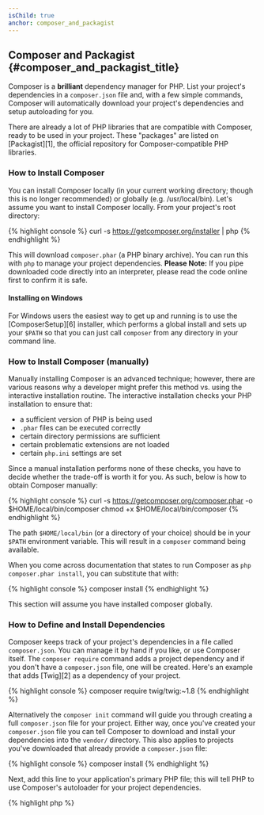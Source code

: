 ```yaml
---
isChild: true
anchor: composer_and_packagist
---
```


## Composer and Packagist {#composer_and_packagist_title}

Composer is a **brilliant** dependency manager for PHP. List your project's dependencies in a `composer.json` file and,
with a few simple commands, Composer will automatically download your project's dependencies and setup autoloading for
you.

There are already a lot of PHP libraries that are compatible with Composer, ready to be used in your project. These
"packages" are listed on [Packagist][1], the official repository for Composer-compatible PHP libraries.

### How to Install Composer

You can install Composer locally (in your current working directory; though this is no longer recommended) or globally
(e.g. /usr/local/bin). Let's assume you want to install Composer locally. From your project's root directory:

{% highlight console %}
curl -s https://getcomposer.org/installer | php
{% endhighlight %}

This will download `composer.phar` (a PHP binary archive). You can run this with `php` to manage your project
dependencies. <strong>Please Note:</strong> If you pipe downloaded code directly into an interpreter, please read the
code online first to confirm it is safe.

#### Installing on Windows
For Windows users the easiest way to get up and running is to use the [ComposerSetup][6] installer, which performs a
global install and sets up your `$PATH` so that you can just call `composer` from any directory in your command line.

### How to Install Composer (manually)

Manually installing Composer is an advanced technique; however, there are various reasons why a developer might prefer
this method vs. using the interactive installation routine. The interactive installation checks your PHP installation
to ensure that:

- a sufficient version of PHP is being used
- `.phar` files can be executed correctly
- certain directory permissions are sufficient
- certain problematic extensions are not loaded
- certain `php.ini` settings are set

Since a manual installation performs none of these checks, you have to decide whether the trade-off is worth it for
you. As such, below is how to obtain Composer manually:

{% highlight console %}
curl -s https://getcomposer.org/composer.phar -o $HOME/local/bin/composer
chmod +x $HOME/local/bin/composer
{% endhighlight %}

The path `$HOME/local/bin` (or a directory of your choice) should be in your `$PATH` environment variable. This will
result in a `composer` command being available.

When you come across documentation that states to run Composer as `php composer.phar install`, you can substitute that
with:

{% highlight console %}
composer install
{% endhighlight %}

This section will assume you have installed composer globally.

### How to Define and Install Dependencies

Composer keeps track of your project's dependencies in a file called `composer.json`. You can manage it by hand if you
like, or use Composer itself. The `composer require` command adds a project dependency and if you don't have a
`composer.json` file, one will be created. Here's an example that adds [Twig][2] as a dependency of your project.

{% highlight console %}
composer require twig/twig:~1.8
{% endhighlight %}

Alternatively the `composer init` command will guide you through creating a full `composer.json` file for your project.
Either way, once you've created your `composer.json` file you can tell Composer to download and install your
dependencies into the `vendor/` directory. This also applies to projects you've downloaded that already provide a
`composer.json` file:

{% highlight console %}
composer install
{% endhighlight %}

Next, add this line to your application's primary PHP file; this will tell PHP to use Composer's autoloader for your
project dependencies.

{% highlight php %}
<?php
require 'vendor/autoload.php';
{% endhighlight %}

Now you can use your project dependencies, and they'll be autoloaded on demand.

### Updating your dependencies

Composer creates a file called `composer.lock` which stores the exact version of each package it downloaded when you
first ran `php composer.phar install`. If you share your project with other coders and the `composer.lock` file is
part of your distribution, when they run `php composer.phar install` they'll get the same versions as you. To update
your dependencies, run `php composer.phar update`.

This is most useful when you define your version requirements flexibly. For instance a version requirement of `~1.8`
means "anything newer than `1.8.0`, but less than `2.0.x-dev`". You can also use the `*` wildcard as in `1.8.*`. Now
Composer's `php composer.phar update` command will upgrade all your dependencies to the newest version that fits the
restrictions you define.

### Update Notifications

To receive notifications about new version releases you can sign up for [VersionEye][3], a web service that can monitor
your GitHub and BitBucket accounts for `composer.json` files and send emails with new package releases.

### Checking your dependencies for security issues

The [Security Advisories Checker][4] is a web service and a command-line tool, both will examine your `composer.lock`
file and tell you if you need to update any of your dependencies.

* [Learn about Composer][5]

[1]: http://packagist.org/
[2]: http://twig.sensiolabs.org
[3]: https://www.versioneye.com/
[4]: https://security.sensiolabs.org/
[5]: http://getcomposer.org/doc/00-intro.md
[6]: https://getcomposer.org/Composer-Setup.exe

